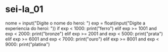# sei-la_01

nome = input("Digite o nome do heroi: ")
exp = float(input("Digite a experiencia do heroi: "))
if exp < 1000:
  print("ferro")
elif exp >= 1001 and exp < 2000:
  print("bronze")
elif exp >= 2001 and exp < 5000:
  print("prata")
elif exp >= 6001 and exp < 7000:
  print("ouro")
elif exp >= 8001 and exp < 9000:
  print("platina")
